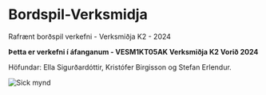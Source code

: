# Bordspil-Verksmidja
Rafrænt borðspil verkefni - Verksmiðja K2 - 2024


**Þetta er verkefni í áfanganum - VESM1KT05AK Verksmiðja K2 Vorið 2024**

Höfundar: Ella Sigurðardóttir, Kristófer Birgisson og Stefan Erlendur.

![Sick mynd](MATTEBLACKM2GLOWcopy.png)
